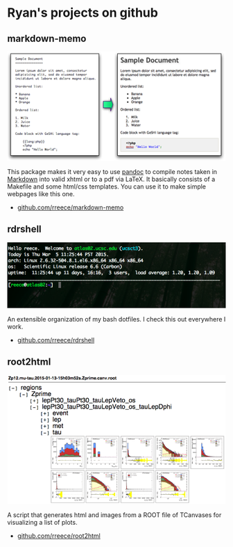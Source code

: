 Ryan's projects on github
================================================================================


markdown-memo
--------------------------------------------------------------------------------

<a href="https://github.com/rreece/markdown-memo">
<img src="img/markdown-example.png" alt="markdown-example" width="600"/>
</a>

This package makes it very easy to use [pandoc](http://johnmacfarlane.net/pandoc/)
to compile notes taken in [Markdown](http://daringfireball.net/projects/markdown/syntax)
into valid xhtml or to a pdf via LaTeX. It basically consists of a Makefile and
some html/css templates.  You can use it to make simple webpages like this one.

-   [github.com/rreece/markdown-memo](https://github.com/rreece/markdown-memo)


rdrshell
--------------------------------------------------------------------------------

<a href="https://github.com/rreece/rdrshell">
<img src="img/rdrshell-bash-prompt.png" alt="rdrshell-bash-prompt" width="600"/>
</a>

An extensible organization of my bash dotfiles.
I check this out everywhere I work.

-   [github.com/rreece/rdrshell](https://github.com/rreece/rdrshell)


root2html
--------------------------------------------------------------------------------

<a href="https://github.com/rreece/root2html">
<img src="img/root2html-example.png" alt="root2html-example" width="600"/>
</a>

A script that generates html and images from a ROOT file of TCanvases
for visualizing a list of plots.

-   [github.com/rreece/root2html](https://github.com/rreece/root2html)



